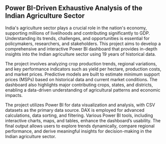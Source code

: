 ## Power BI-Driven Exhaustive Analysis of the Indian Agriculture Sector  

India's agriculture sector plays a crucial role in the nation's economy, supporting millions of livelihoods and contributing significantly to GDP. Understanding its trends, challenges, and opportunities is essential for policymakers, researchers, and stakeholders. This project aims to develop a comprehensive and interactive Power BI dashboard that provides in-depth insights into the Indian agriculture sector using 19 years of historical data.  

The project involves analyzing crop production trends, regional variations, and key performance indicators such as yield per hectare, production costs, and market prices. Predictive models are built to estimate minimum support prices (MSPs) based on historical data and current market conditions. The dashboard also highlights major contributing crops, states, and districts, enabling a data-driven understanding of agricultural patterns and economic impacts.  

The project utilizes Power BI for data visualization and analysis, with CSV datasets as the primary data source. DAX is employed for advanced calculations, data sorting, and filtering. Various Power BI tools, including interactive charts, maps, and tables, enhance the dashboard’s usability. The final output allows users to explore trends dynamically, compare regional performance, and derive meaningful insights for decision-making in the Indian agriculture sector.
